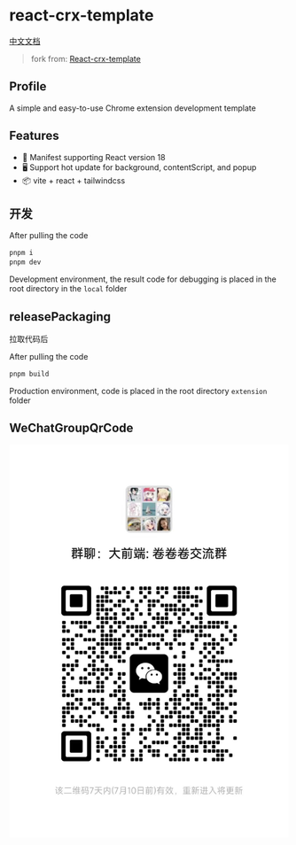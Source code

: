 # react-crx-template

[中文文档](https://github.com/MatrixCross/React-Crx-Starter/blob/master/README_CN.md)

> fork from: [React-crx-template](https://github.com/MatrixCross/React-Crx-Starter)

## Profile

A simple and easy-to-use Chrome extension development template

## Features

- 🚀 Manifest supporting React version 18
- 🖥 Support hot update for background, contentScript, and popup
- 📦 vite + react + tailwindcss

## 开发

After pulling the code

```bash
pnpm i
pnpm dev
```

Development environment, the result code for debugging is placed in the root directory in the `local` folder

## releasePackaging
拉取代码后

After pulling the code

```bash
pnpm build
```

Production environment, code is placed in the root directory `extension` folder

## WeChatGroupQrCode

![图片描述](https://raw.githubusercontent.com/MatrixCross/React-Crx-Starter/master/src/assets/20240703225505.jpg)

